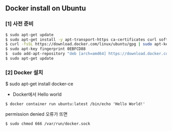 ## Docker install on Ubuntu

### [1] 사전 준비
```bash
$ sudo apt-get update
$ sudo apt-get install -y apt-transport-https ca-certificates curl software-properties-common
$ curl -fsSL https://download.docker.com/linux/ubuntu/gpg | sudo apt-key add -
$ sudo apt-key fingerprint 0EBFCD88
$  sudo add-apt-repository "deb [arch=amd64] https://download.docker.com/linux/ubuntu $(lsb_release -cs) stable"
$ sudo apt-get update
```
### [2] Docker 설치

$ sudo apt-get install docker-ce

- Docker에서 Hello world
```
$ docker container run ubuntu:latest /bin/echo 'Hello World!'
```
permission denied 오류가 뜨면
```
$ sudo chmod 666 /var/run/docker.sock
```
